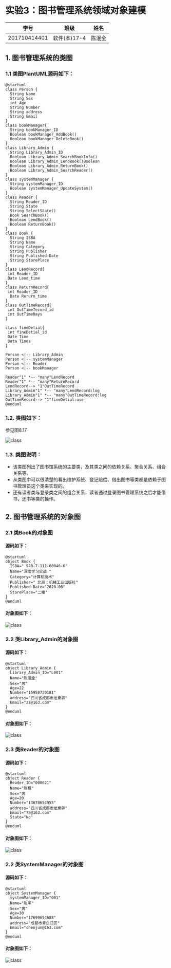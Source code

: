 # 实验3：图书管理系统领域对象建模
|学号|班级|姓名|
|:-------:|:-------------: | :----------:|
|201710414401|软件(本)17-4|陈泯全|
## 1. 图书管理系统的类图

### 1.1 类图PlantUML源码如下：

``` class
@startuml
class Person {
  String Name
  String Sex
  int Age
  String Number
  String address
  String Email
}
class bookManager{
  String bookManager_ID
  Boolean bookManager_AddBook()
  Boolean bookManager_DeleteBook()
}
class Library_Admin {
  String Library_Admin_ID
  Boolean Library_Admin_SearchBookInfo()
  Boolean Library_Admin_LendBook()Boolean
  Boolean Library_Admin_ReturnBook()
  Boolean Library_Admin_SearchReader()
}
class systemManager {
  String systemManager_ID
  Boolean systemManager_UpdateSystem()
}
class Reader {
  String Reader_ID
  String State
  String SelectState()
  Book SearchBook()
  Boolean LendBook()
  Boolean ReturnBook()
}
class Book {
  String ISBA
  String Name
  String Category
  String Publisher
  String Published-Date
  String StorePlace
}
class LendRecord{
 int Reader_ID
 Date Lend_time
}
class ReturnRecord{
 int Reader_ID
  Date Rerurn_time
}
class OutTimeRecord{
 int OutTimeTecord_id
 int OutTimeDays
}

class fineDetial{
 int fineDetial_id
 Date Time
 Data Tines
}

Person <|-- Library_Admin
Person <|-- systemManager
Person <|-- Reader
Person <|-- bookManager

Reader"1" *-- "many"LendRecord
Reader"1" *-- "many"ReturnRecord
LendRecord--> "1"OutTimeRecord
Library_Admin"1" *-- "many"LendRecord:log
Library_Admin"1" *-- "many"OutTimeRecord:log
OutTimeRecord--> "1"fineDetial:use
@enduml
```

### 1.2. 类图如下：

参见图8.17

![class](class.png)

### 1.3. 类图说明：
* 该类图列出了图书馆系统的主要类，及其类之间的依赖关系、聚合关系、组合关系等。
* 从类图中可以很清楚的看出维护系统、登记赔偿、借出图书等类都是依赖于图书管理员这个类来实现的。
* 还有读者类与登录类之间的组合关系，读者通过登录图书管理系统之后才能借书，还书等类的操作。
## 2. 图书管理系统的对象图
### 2.1 类Book的对象图
#### 源码如下：
``` class
@startuml
object Book {
  ISBA=" 978-7-111-60046-6"
  Name="深度学习实战 "
  Category="计算机技术"
  Publisher=" 北京：机械工业出版社"
  Published-Date="2020.06"
  StorePlace="二楼"
}
@enduml
``` 
#### 对象图如下：
![class](Book.png)

### 2.2 类Library_Admin的对象图
#### 源码如下：
``` class
@startuml
object Library_Admin {
  Library_Admin_ID="L001"
  Name="陈泯全"
  Sex="男"
  Age=22
  Number="15958720181"
  address="四川省成都市龙泉驿"
  Email="zz@163.com"
}
@enduml
``` 
#### 对象图如下：
![class](Library_Admin.png)

### 2.3 类Reader的对象图
#### 源码如下：
``` class
@startuml
object Reader {
  Reader_ID="000021"
  Name="陈程"
  Sex="男
  Age=20
  Number="13678654955"
  address="四川省成都市龙泉驿"
  Email="78@163.com"
  State="No"
}
@enduml
``` 
#### 对象图如下：
![class](Reader.png)

### 2.2 类SystemManager的对象图
#### 源码如下：
``` class
@startuml
object SystemManager {
  systemManager_ID="001"
  Name="陈军"
  Sex="男"
  Age=30
  Number="17699654688"
  address="成都市青白江区"
  Email="chenjun@163.com"
}
@enduml
``` 
#### 对象图如下：
![class](SystemManager.png)